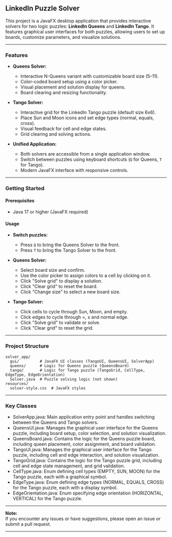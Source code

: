 ## LinkedIn Puzzle Solver

This project is a JavaFX desktop application that provides interactive solvers for two logic puzzles: **LinkedIn Queens** and **LinkedIn Tango**. It features graphical user interfaces for both puzzles, allowing users to set up boards, customize parameters, and visualize solutions.

---

### Features

- **Queens Solver:**  
  - Interactive N-Queens variant with customizable board size (5–11).
  - Color-coded board setup using a color picker.
  - Visual placement and solution display for queens.
  - Board clearing and resizing functionality.

- **Tango Solver:**  
  - Interactive grid for the LinkedIn Tango puzzle (default size 6x6).
  - Place Sun and Moon icons and set edge types (normal, equals, cross).
  - Visual feedback for cell and edge states.
  - Grid clearing and solving actions.

- **Unified Application:**  
  - Both solvers are accessible from a single application window.
  - Switch between puzzles using keyboard shortcuts (`Q` for Queens, `T` for Tango).
  - Modern JavaFX interface with responsive controls.

---

### Getting Started

#### **Prerequisites**

- Java 17 or higher (JavaFX required)

#### **Usage**

- **Switch puzzles:**  
  - Press `Q` to bring the Queens Solver to the front.
  - Press `T` to bring the Tango Solver to the front.

- **Queens Solver:**  
  - Select board size and confirm.
  - Use the color picker to assign colors to a cell by clicking on it.
  - Click "Solve grid" to display a solution.
  - Click "Clear grid" to reset the board.
  - Click "Change size" to select a new board size.

- **Tango Solver:**  
  - Click cells to cycle through Sun, Moon, and empty.
  - Click edges to cycle through =, x and normal edge.
  - Click "Solve grid" to validate or solve.
  - Click "Clear grid" to reset the grid.

---

### Project Structure

```
solver_app/
  gui/         # JavaFX UI classes (TangoUI, QueensUI, SolverApp)
  queens/      # Logic for Queens puzzle (QueensBoard)
  tango/       # Logic for Tango puzzle (TangoGrid, CellType, EdgeType, EdgeOrientation)
  Solver.java  # Puzzle solving logic (not shown)
resources/
  solver-style.css  # JavaFX styles
```

---

### Key Classes
* SolverApp.java: Main application entry point and handles switching between the Queens and Tango solvers.
* QueensUI.java: Manages the graphical user interface for the Queens puzzle, including board setup, color selection, and solution visualization.
* QueensBoard.java: Contains the logic for the Queens puzzle board, including queen placement, color assignment, and board validation.
* TangoUI.java: Manages the graphical user interface for the Tango puzzle, including cell and edge interaction, and solution visualization.
* TangoGrid.java: Contains the logic for the Tango puzzle grid, including cell and edge state management, and grid validation.
* CellType.java: Enum defining cell types (EMPTY, SUN, MOON) for the Tango puzzle, each with a graphical symbol.
* EdgeType.java: Enum defining edge types (NORMAL, EQUALS, CROSS) for the Tango puzzle, each with a display symbol.
* EdgeOrientation.java: Enum specifying edge orientation (HORIZONTAL, VERTICAL) for the Tango puzzle.



--- 

**Note:**  
If you encounter any issues or have suggestions, please open an issue or submit a pull request.

---
